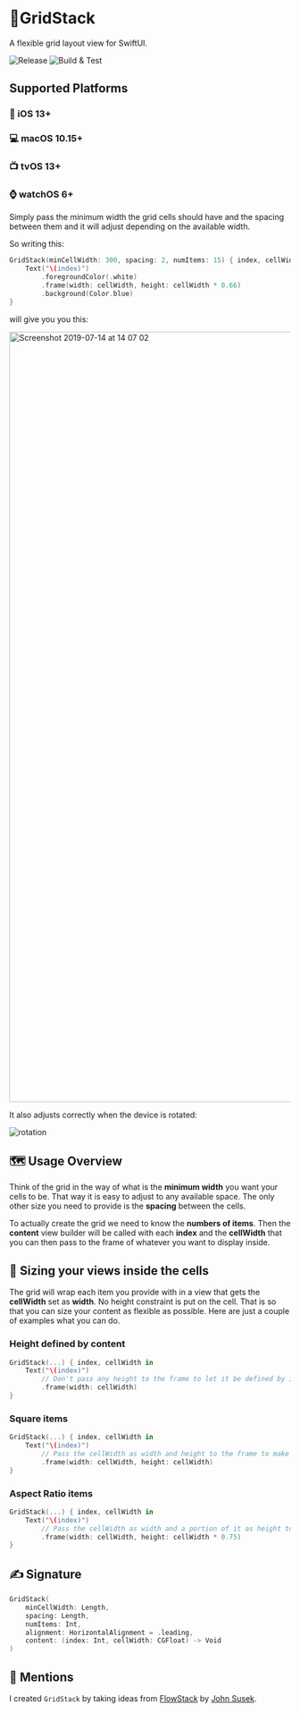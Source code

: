 # 📱GridStack

A flexible grid layout view for SwiftUI.

![Release](https://img.shields.io/github/v/release/pietropizzi/GridStack?color=blue&sort=semver)
![Build & Test](https://github.com/pietropizzi/GridStack/workflows/Build%20&%20Test/badge.svg)

## Supported Platforms

### 📱 iOS 13+

### 💻 macOS 10.15+

### 📺 tvOS 13+

### ⌚ watchOS 6+

Simply pass the minimum width the grid cells should have and the spacing between them and it will adjust depending on the available width.

So writing this:

```swift
GridStack(minCellWidth: 300, spacing: 2, numItems: 15) { index, cellWidth in
    Text("\(index)")
        .foregroundColor(.white)
        .frame(width: cellWidth, height: cellWidth * 0.66)
        .background(Color.blue)
}
```

will give you you this:

<img width="1378" alt="Screenshot 2019-07-14 at 14 07 02" src="https://user-images.githubusercontent.com/410305/61183368-de58f380-a640-11e9-9025-1c174c040c6e.png">


It also adjusts correctly when the device is rotated:

![rotation](https://user-images.githubusercontent.com/410305/61183421-6dfea200-a641-11e9-99c8-3f24cc35d1d8.gif)

## 🗺 Usage Overview

Think of the grid in the way of what is the **minimum width** you want your cells to be. That way it is easy to adjust to any available space. The only other size you need to provide is the **spacing** between the cells.

To actually create the grid we need to know the **numbers of items**. Then the **content** view builder will be called with each **index** and the **cellWidth** that you can then pass to the frame of whatever you want to display inside.

## 👕 Sizing your views inside the cells

The grid will wrap each item you provide with in a view that gets the **cellWidth** set as **width**. No height constraint is put on the cell. That is so that you can size your content as flexible as possible. Here are just a couple of examples what you can do.

### Height defined by content

```swift
GridStack(...) { index, cellWidth in
    Text("\(index)")
        // Don't pass any height to the frame to let it be defined by it's content
        .frame(width: cellWidth)
}
```

### Square items

```swift
GridStack(...) { index, cellWidth in
    Text("\(index)")
        // Pass the cellWidth as width and height to the frame to make a square
        .frame(width: cellWidth, height: cellWidth)
}
```

### Aspect Ratio items

```swift
GridStack(...) { index, cellWidth in
    Text("\(index)")
        // Pass the cellWidth as width and a portion of it as height to get a certain aspect ratio
        .frame(width: cellWidth, height: cellWidth * 0.75)
}
```

## ✍️ Signature

```swift
GridStack(
    minCellWidth: Length,
    spacing: Length,
    numItems: Int,
    alignment: HorizontalAlignment = .leading,
    content: (index: Int, cellWidth: CGFloat) -> Void
)
```

## 📝 Mentions

I created `GridStack` by taking ideas from [FlowStack](https://github.com/johnsusek/FlowStack) by [John Susek](https://github.com/johnsusek).
